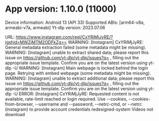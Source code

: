 # App version: 1.10.0 (11000)
Device information: Android 13 (API 33)
Supported ABIs: [arm64-v8a, armeabi-v7a, armeabi]
Yt-dlp version: 2023.07.06

URL: https://www.instagram.com/reel/CxYRiMjJyRE/?igshid=MWZjMTM2ODFkZg==
WARNING: [Instagram] CxYRiMjJyRE: General metadata extraction failed (some metadata might be missing).
WARNING: [Instagram] unable to extract shared data; please report this issue on  https://github.com/yt-dlp/yt-dlp/issues?q= , filling out the appropriate issue template. Confirm you are on the latest version using  yt-dlp -U
WARNING: [Instagram] Main webpage is locked behind the login page. Retrying with embed webpage (some metadata might be missing).
WARNING: [Instagram] unable to extract additional data; please report this issue on  https://github.com/yt-dlp/yt-dlp/issues?q= , filling out the appropriate issue template. Confirm you are on the latest version using  yt-dlp -U
ERROR: [Instagram] CxYRiMjJyRE: Requested content is not available, rate-limit reached or login required. Use --cookies, --cookies-from-browser, --username and --password, --netrc-cmd, or --netrc (instagram) to provide account credentials
redesigned-system
Videos not download

